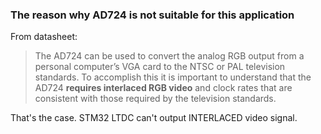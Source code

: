 ### The reason why AD724 is not suitable for this application

From datasheet:

> The AD724 can be used to convert the analog RGB output from a personal computer’s VGA card to the NTSC or PAL television standards. To accomplish this it is important to understand that the AD724 **requires interlaced RGB video** and clock rates that are consistent with those required by the television standards.

That's the case. STM32 LTDC can't output INTERLACED video signal.
